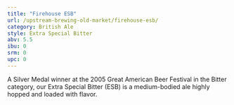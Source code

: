 ```yaml
---
title: "Firehouse ESB"
url: /upstream-brewing-old-market/firehouse-esb/
category: British Ale
style: Extra Special Bitter
abv: 5.5
ibu: 0
srm: 0
upc: 0
---
```

A Silver Medal winner at the 2005 Great 
American Beer Festival in the Bitter category, our 
Extra Special Bitter (ESB) is a medium-bodied ale 
highly hopped and loaded with flavor.
